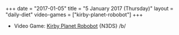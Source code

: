 +++
date = "2017-01-05"
title = "5 January 2017 (Thursday)"
layout = "daily-diet"
video-games = ["kirby-planet-robobot"]
+++

<ul>
<li class="entry Video Game">Video Game: <a href="/video-games/kirby-planet-robobot">Kirby Planet Robobot</a> {N3DS} /b/</li>
</ul>